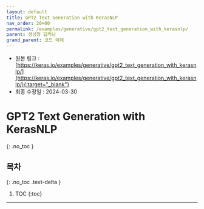 ```yaml
---
layout: default
title: GPT2 Text Generation with KerasNLP
nav_order: 20+00
permalink: /examples/generative/gpt2_text_generation_with_kerasnlp/
parent: 생성형 딥러닝
grand_parent: 코드 예제
---
```


* 원본 링크 : [https://keras.io/examples/generative/gpt2_text_generation_with_kerasnlp/](https://keras.io/examples/generative/gpt2_text_generation_with_kerasnlp/){:target="_blank"}
* 최종 수정일 : 2024-03-30

# GPT2 Text Generation with KerasNLP
{: .no_toc }

## 목차
{: .no_toc .text-delta }

1. TOC
{:toc}

---
